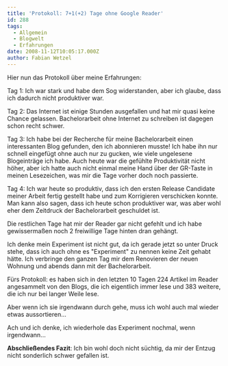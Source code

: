 ```yaml
---
title: 'Protokoll: 7+1(+2) Tage ohne Google Reader'
id: 288
tags:
  - Allgemein
  - Blogwelt
  - Erfahrungen
date: 2008-11-12T10:05:17.000Z
author: Fabian Wetzel
---
```


Hier nun das Protokoll über meine Erfahrungen:

Tag 1: Ich war stark und habe dem Sog widerstanden, aber ich glaube, dass ich dadurch nicht produktiver war.

Tag 2: Das Internet ist einige Stunden ausgefallen und hat mir quasi keine Chance gelassen. Bachelorarbeit ohne Internet zu schreiben ist dagegen schon recht schwer.

Tag 3: Ich habe bei der Recherche für meine Bachelorarbeit einen interessanten Blog gefunden, den ich abonnieren musste! Ich habe ihn nur schnell eingefügt ohne auch nur zu gucken, wie viele ungelesene Blogeinträge ich habe. Auch heute war die gefühlte Produktivität nicht höher, aber ich hatte auch nicht einmal meine Hand über der GR-Taste in meinen Lesezeichen, was mir die Tage vorher doch noch passierte.

Tag 4: Ich war heute so produktiv, dass ich den ersten Release Candidate meiner Arbeit fertig gestellt habe und zum Korrigieren verschicken konnte. Man kann also sagen, dass ich heute schon produktiver war, was aber wohl eher dem Zeitdruck der Bachelorarbeit geschuldet ist.

Die restlichen Tage hat mir der Reader gar nicht gefehlt und ich habe gewissermaßen noch 2 freiwillige Tage hinten dran gehängt.

Ich denke mein Experiment ist nicht gut, da ich gerade jetzt so unter Druck stehe, dass ich auch ohne es "Experiment" zu nennen keine Zeit gehabt hätte. Ich verbringe den ganzen Tag mir dem Renovieren der neuen Wohnung und abends dann mit der Bachelorarbeit.

Fürs Protokoll: es haben sich in den letzten 10 Tagen 224 Artikel im Reader angesammelt von den Blogs, die ich eigentlich immer lese und 383 weitere, die ich nur bei langer Weile lese.

Aber wenn ich sie irgendwann durch gehe, muss ich wohl auch mal wieder etwas aussortieren...

Ach und ich denke, ich wiederhole das Experiment nochmal, wenn irgendwann...

**Abschließendes Fazit**: Ich bin wohl doch nicht süchtig, da mir der Entzug nicht sonderlich schwer gefallen ist.


